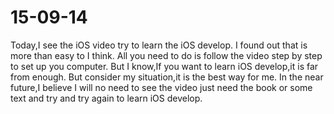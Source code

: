 # 15-09-14
Today,I see the iOS video try to learn the iOS develop.
I found out that is more than easy to I think.
All you need to do is follow the video step by step to set up you computer.
But I know,If you want to learn iOS develop,it is far from enough.
But consider my situation,it is the best way for me.
In the near future,I believe I will no need to see the video just need the book or some text and try and try again to learn iOS develop.
